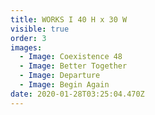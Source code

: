 ```yaml
---
title: WORKS I 40 H x 30 W
visible: true
order: 3
images:
  - Image: Coexistence 48
  - Image: Better Together
  - Image: Departure
  - Image: Begin Again
date: 2020-01-28T03:25:04.470Z
---
```


